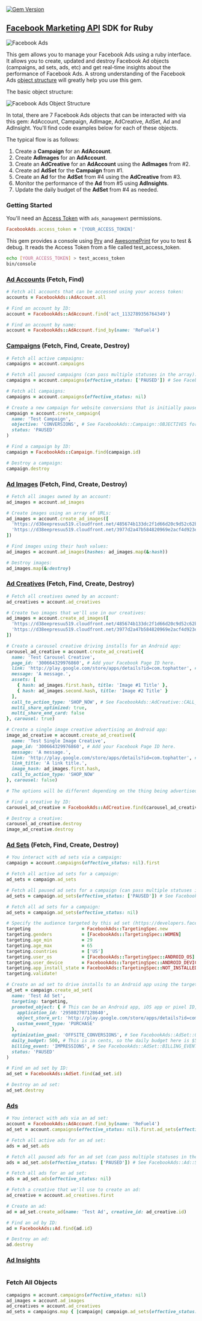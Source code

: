 [![Gem Version](https://badge.fury.io/rb/facebook_ads.svg)](https://badge.fury.io/rb/facebook_ads)

## [Facebook Marketing API](https://developers.facebook.com/docs/marketing-apis) SDK for Ruby

![Facebook Ads](http://i.imgur.com/GrxAj07.png)

This gem allows you to manage your Facebook Ads using a ruby interface. It allows you to create, updated and destroy Facebook Ad objects (campaigns, ad sets, ads, etc) and get real-time insights about the performance of Facebook Ads. A strong understanding of the Facebook Ads [object structure](https://developers.facebook.com/docs/marketing-api/buying-api) will greatly help you use this gem.

The basic object structure:

![Facebook Ads Object Structure](http://i.imgur.com/Ak4FQ4H.jpg)

In total, there are 7 Facebook Ads objects that can be interacted with via this gem: AdAccount, Campaign, AdImage, AdCreative, AdSet, Ad and AdInsight. You'll find code examples below for each of these objects.

The typical flow is as follows:

1. Create a **Campaign** for an **AdAccount**.
2. Create **AdImages** for an **AdAccount**.
3. Create an **AdCreative** for an **AdAccount** using the **AdImages** from #2.
4. Create ad **AdSet** for the **Campaign** from #1.
5. Create an **Ad** for the **AdSet** from #4 using the **AdCreative** from #3.
6. Monitor the performance of the **Ad** from #5 using **AdInsights**.
7. Update the daily budget of the **AdSet** from #4 as needed.

### Getting Started

You'll need an [Access Token](https://developers.facebook.com/docs/marketing-api/authentication) with `ads_management` permissions.

```ruby
FacebookAds.access_token = '[YOUR_ACCESS_TOKEN]'
```

This gem provides a console using [Pry](https://github.com/pry/pry) and [AwesomePrint](https://github.com/awesome-print/awesome_print) for you to test & debug.
It reads the Access Token from a file called test_access_token.

```bash
echo [YOUR_ACCESS_TOKEN] > test_access_token
bin/console
```

### [Ad Accounts](https://developers.facebook.com/docs/marketing-api/reference/ad-account) (Fetch, Find)

```ruby
# Fetch all accounts that can be accessed using your access token:
accounts = FacebookAds::AdAccount.all

# Find an account by ID:
account = FacebookAds::AdAccount.find('act_1132789356764349')

# Find an account by name:
account = FacebookAds::AdAccount.find_by(name: 'ReFuel4')
```

### [Campaigns](https://developers.facebook.com/docs/marketing-api/reference/ad-campaign-group) (Fetch, Find, Create, Destroy)

```ruby
# Fetch all active campaigns:
campaigns = account.campaigns

# Fetch all paused campaigns (can pass multiple statuses in the array):
campaigns = account.campaigns(effective_status: ['PAUSED']) # See FacebookAds::Campaign::STATUSES for a list of all statuses.

# Fetch all campaigns:
campaigns = account.campaigns(effective_status: nil)

# Create a new campaign for website conversions that is initially paused:
campaign = account.create_campaign(
  name: 'Test Campaign',
  objective: 'CONVERSIONS', # See FacebookAds::Campaign::OBJECTIVES for a list of all objectives.
  status: 'PAUSED'
)

# Find a campaign by ID:
campaign = FacebookAds::Campaign.find(campaign.id)

# Destroy a campaign:
campaign.destroy
```

### [Ad Images](https://developers.facebook.com/docs/marketing-api/reference/ad-image) (Fetch, Find, Create, Destroy)

```ruby
# Fetch all images owned by an account:
ad_images = account.ad_images

# Create images using an array of URLs:
ad_images = account.create_ad_images([
  'https://d38eepresuu519.cloudfront.net/485674b133dc2f1d66d20c9d52c62bec/original.jpg',
  'https://d38eepresuu519.cloudfront.net/3977d2a47b584820969e2acf4d923e33/original.jpg'
])

# Find images using their hash values:
ad_images = account.ad_images(hashes: ad_images.map(&:hash))

# Destroy images:
ad_images.map(&:destroy)
```

### [Ad Creatives](https://developers.facebook.com/docs/marketing-api/reference/ad-creative) (Fetch, Find, Create, Destroy)

```ruby
# Fetch all creatives owned by an account:
ad_creatives = account.ad_creatives

# Create two images that we'll use in our creatives:
ad_images = account.create_ad_images([
  'https://d38eepresuu519.cloudfront.net/485674b133dc2f1d66d20c9d52c62bec/original.jpg',
  'https://d38eepresuu519.cloudfront.net/3977d2a47b584820969e2acf4d923e33/original.jpg'
])

# Create a carousel creative driving installs for an Android app:
carousel_ad_creative = account.create_ad_creative({
  name: 'Test Carousel Creative',
  page_id: '300664329976860', # Add your Facebook Page ID here.
  link: 'http://play.google.com/store/apps/details?id=com.tophatter', # Add your Play Store ID here.
  message: 'A message.',
  assets: [
    { hash: ad_images.first.hash, title: 'Image #1 Title' },
    { hash: ad_images.second.hash, title: 'Image #2 Title' }
  ],
  call_to_action_type: 'SHOP_NOW', # See FacebookAds::AdCreative::CALL_TO_ACTION_TYPES for a list of all call to action types.
  multi_share_optimized: true,
  multi_share_end_card: false
}, carousel: true)

# Create a single image creative advertising an Android app:
image_ad_creative = account.create_ad_creative({
  name: 'Test Single Image Creative',
  page_id: '300664329976860', # Add your Facebook Page ID here.
  message: 'A message.',
  link: 'http://play.google.com/store/apps/details?id=com.tophatter', # Add your Play Store ID here.
  link_title: 'A link title.',
  image_hash: ad_images.first.hash,
  call_to_action_type: 'SHOP_NOW'
}, carousel: false)

# The options will be different depending on the thing being advertised (Android app, iOS app or website).

# Find a creative by ID:
carousel_ad_creative = FacebookAds::AdCreative.find(carousel_ad_creative.id)

# Destroy a creative:
carousel_ad_creative.destroy
image_ad_creative.destroy
```

### [Ad Sets](https://developers.facebook.com/docs/marketing-api/reference/ad-campaign) (Fetch, Find, Create, Destroy)

```ruby
# You interact with ad sets via a campaign:
campaign = account.campaigns(effective_status: nil).first

# Fetch all active ad sets for a campaign:
ad_sets = campaign.ad_sets

# Fetch all paused ad sets for a campaign (can pass multiple statuses in the array):
ad_sets = campaign.ad_sets(effective_status: ['PAUSED']) # See FacebookAds::AdSet::STATUSES for a list of all statuses.

# Fetch all ad sets for a campaign:
ad_sets = campaign.ad_sets(effective_status: nil)

# Specify the audience targeted by this ad set (https://developers.facebook.com/docs/marketing-api/targeting-specs):
targeting                   = FacebookAds::TargetingSpec.new
targeting.genders           = [FacebookAds::TargetingSpec::WOMEN]
targeting.age_min           = 29
targeting.age_max           = 65
targeting.countries         = ['US']
targeting.user_os           = [FacebookAds::TargetingSpec::ANDROID_OS]
targeting.user_device       = FacebookAds::TargetingSpec::ANDROID_DEVICES
targeting.app_install_state = FacebookAds::TargetingSpec::NOT_INSTALLED
targeting.validate!

# Create an ad set to drive installs to an Android app using the targeting above:
ad_set = campaign.create_ad_set(
  name: 'Test Ad Set',
  targeting: targeting,
  promoted_object: { # This can be an Android app, iOS app or pixel ID, plus an optional custom event.
    application_id: '295802707128640',
    object_store_url: 'http://play.google.com/store/apps/details?id=com.tophatter',
    custom_event_type: 'PURCHASE'
  },
  optimization_goal: 'OFFSITE_CONVERSIONS', # See FacebookAds::AdSet::OPTIMIZATION_GOALS.
  daily_budget: 500, # This is in cents, so the daily budget here is $5.
  billing_event: 'IMPRESSIONS', # See FacebookAds::AdSet::BILLING_EVENTS for a list of all billing events.
  status: 'PAUSED'
)

# Find an ad set by ID:
ad_set = FacebookAds::AdSet.find(ad_set.id)

# Destroy an ad set:
ad_set.destroy
```

### [Ads](https://developers.facebook.com/docs/marketing-api/reference/adgroup)

```ruby
# You interact with ads via an ad set:
account = FacebookAds::AdAccount.find_by(name: 'ReFuel4')
ad_set = account.campaigns(effective_status: nil).first.ad_sets(effective_status: nil).first

# Fetch all active ads for an ad set:
ads = ad_set.ads

# Fetch all paused ads for an ad set (can pass multiple statuses in the array):
ads = ad_set.ads(effective_status: ['PAUSED']) # See FacebookAds::Ad::STATUSES for a list of all statuses.

# Fetch all ads for an ad set:
ads = ad_set.ads(effective_status: nil)

# Fetch a creative that we'll use to create an ad:
ad_creative = account.ad_creatives.first

# Create an ad:
ad = ad_set.create_ad(name: 'Test Ad', creative_id: ad_creative.id)

# Find an ad by ID:
ad = FacebookAds::Ad.find(ad.id)

# Destroy an ad:
ad.destroy
```

### [Ad Insights](https://developers.facebook.com/docs/marketing-api/insights/overview)

```ruby
```

### Fetch All Objects

```ruby
campaigns = account.campaigns(effective_status: nil)
ad_images = account.ad_images
ad_creatives = account.ad_creatives
ad_sets = campaigns.map { |campaign| campaign.ad_sets(effective_status: nil) }.flatten
```
